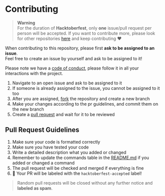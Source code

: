 # Contributing 

> **Warning** <br>
> For the duration of **Hacktoberfest**, only **one** issue/pull request per person will be accepted. If you want to contribute more, please look for other repositories [here](https://github.com/topics/hacktoberfest?o=desc&s=updated) and keep contributing ❤️

When contributing to this repository, please first **ask to be assigned to an issue**.<br>
Feel free to create an issue by yourself and ask to be assigned to it!

Please note we have a [code of conduct](CODE_OF_CONDUCT.md), please follow it in all your interactions with the project.

1. Navigate to an open issue and ask to be assigned to it
2. If someone is already assigned to the issue, you cannot be assigned to it too
3. After you are assigned, [fork](https://docs.github.com/en/get-started/quickstart/fork-a-repo) the repository and create a new branch
4. Make your changes according to the pr guidelines, and commit them on the new branch
5. Create a [pull request](https://docs.github.com/en/pull-requests/collaborating-with-pull-requests/proposing-changes-to-your-work-with-pull-requests/creating-a-pull-request) and wait for it to be reviewed

## Pull Request Guidelines

1. Make sure your code is formatted correctly
2. Make sure you have tested your code
3. Write a detailed description what you added or changed 
4. Remember to update the commands table in the [README.md](README.md#whitecheckmark-available-commands) if you added or changed a command 
5. The pull request will be checked and merged if everything is fine
6. :tada: Your PR will be labeled with the `hacktoberfest-accepted` label!

> Random pull requests will be closed without any further notice and **labeled as spam**.
